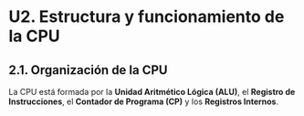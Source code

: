 # U2. Estructura y funcionamiento de la CPU

## 2.1. Organización de la CPU

La CPU está formada por la **Unidad Aritmético Lógica (ALU)**, el **Registro de Instrucciones**, el **Contador de Programa (CP)** y los **Registros Internos**.


